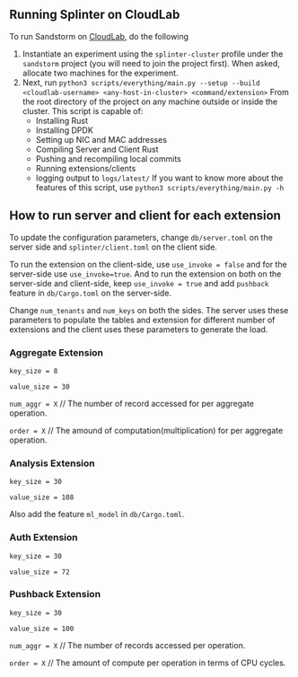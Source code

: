 

## Running Splinter on CloudLab
To run Sandstorm on [CloudLab](https://www.cloudlab.us/login.php), do the
following

1. Instantiate an experiment using the `splinter-cluster` profile under the
   `sandstorm` project (you will need to join the project first). When asked,
   allocate two machines for the experiment.
2. Next, run
   `python3 scripts/everything/main.py --setup --build <cloudlab-username> <any-host-in-cluster> <command/extension>`
   From the root directory of the project on any machine outside or inside the cluster.
   This script is capable of:
    - Installing Rust
    - Installing DPDK
    - Setting up NIC and MAC addresses
    - Compiling Server and Client Rust
    - Pushing and recompiling local commits
    - Running extensions/clients
    - logging output to `logs/latest/`
      If you want to know more about the features of this script,
      use `python3 scripts/everything/main.py -h`

## How to run server and client for each extension
To update the configuration parameters, change `db/server.toml` on the server side and `splinter/client.toml` on the client side.

To run the extension on the client-side, use `use_invoke = false` and for the server-side use `use_invoke=true`. And to run the extension on both on the server-side and client-side, keep `use_invoke = true` and add `pushback` feature in `db/Cargo.toml` on the server-side.

Change `num_tenants` and `num_keys` on both the sides. The server uses these parameters to populate the tables and extension for different number of extensions and the client uses these parameters to generate the load.

### Aggregate Extension
`key_size = 8`

`value_size = 30`

`num_aggr = X`	// The number of record accessed for per aggregate operation.

`order = X`	// The amound of computation(multiplication) for per aggregate operation.

### Analysis Extension
`key_size = 30`

`value_size = 108`

Also add the feature `ml_model` in `db/Cargo.toml`.

### Auth Extension
`key_size = 30`

`value_size = 72`

### Pushback Extension
`key_size = 30`

`value_size = 100`

`num_aggr = X` // The number of records accessed per operation.

`order = X` // The amount of compute per operation in terms of CPU cycles.

